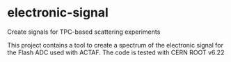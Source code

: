 # electronic-signal
Create signals for TPC-based scattering experiments 

This project contains a tool to create a spectrum of the electronic signal for the Flash ADC used with ACTAF. The code is tested with CERN ROOT v6.22

